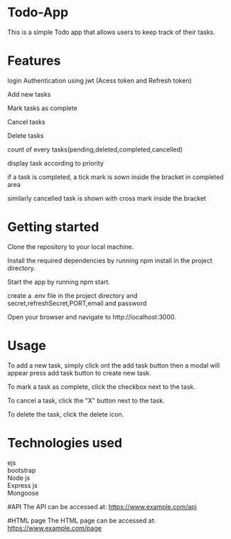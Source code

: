 # Todo-App
This is a simple Todo app that allows users to keep track of their tasks.

# Features

login Authentication using jwt (Acess token and Refresh token)

Add new tasks

Mark tasks as complete

Cancel tasks

Delete tasks

count of every tasks(pending,deleted,completed,cancelled)

display task according to priority

if a task is completed, a tick mark is sown inside the bracket in completed area

similarly cancelled task is shown with cross mark inside the bracket


# Getting started
Clone the repository to your local machine.

Install the required dependencies by running npm install in the project directory.

Start the app by running npm start.

create a .env file in the project directory and secret,refreshSecret,PORT,email and password

Open your browser and navigate to http://localhost:3000.

# Usage
To add a new task, simply click ont the add task button then a modal will appear press add task button to create new task.

To mark a task as complete, click the checkbox next to the task.

To cancel a task, click the "X" button next to the task.

To delete the task, click the delete icon.

# Technologies used
ejs
</br>
bootstrap
</br>
Node js
</br>
Express js
</br>
Mongoose

#API
The API can be accessed at: https://www.example.com/api


#HTML page 
The HTML page can be accessed at: https://www.example.com/page






